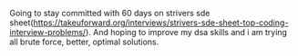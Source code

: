 Going to stay committed with 60 days on strivers sde sheet(https://takeuforward.org/interviews/strivers-sde-sheet-top-coding-interview-problems/).
And hoping to improve my dsa skills and i am trying all brute force, better, optimal solutions.
